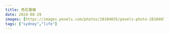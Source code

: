 ```yaml
---
title: 悉尼春暖
date: 2024-08-29
images: [https://images.pexels.com/photos/28104655/pexels-photo-28104655/free-photo-of-sydney-bus.png?auto=compress&cs=tinysrgb&w=1260&h=750&dpr=2,]
tags: ["sydney","life"]
---
```



